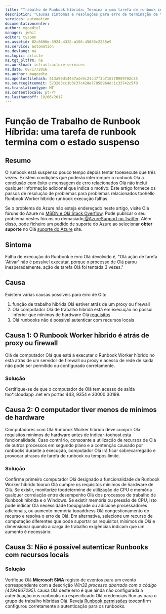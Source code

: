 ```yaml
---
title: "Trabalho de Runbook híbrida: Termina o uma tarefa de runbook com o estado suspenso | Microsoft Docs"
description: "Causas sintomas e resoluções para erro de terminação de tarefa do Runbook Worker híbrido."
services: automation
documentationcenter: 
author: mgoedtel
manager: jwhit
editor: tysonn
ms.assetid: 02c6606e-8924-4328-a196-45630c2255e9
ms.service: automation
ms.devlang: na
ms.topic: article
ms.tgt_pltfrm: na
ms.workload: infrastructure-services
ms.date: 08/17/2016
ms.author: magoedte
ms.openlocfilehash: 513a90d144e7ade9c21cd7f3b718578989702c25
ms.sourcegitcommit: 523283cc1b3c37c428e77850964dc1c33742c5f0
ms.translationtype: MT
ms.contentlocale: pt-PT
ms.lasthandoff: 10/06/2017
---
```

# <a name="hybrid-runbook-worker-a-runbook-job-terminates-with-a-status-of-suspended"></a>Função de Trabalho de Runbook Híbrida: uma tarefa de runbook termina com o estado suspenso
## <a name="summary"></a>Resumo
O runbook está suspenso pouco tempo depois tentar tooexecute que três vezes. Existem condições que poderão interromper o runbook Olá a conclusão com êxito e mensagem de erro relacionados Olá não inclui qualquer informação adicional que indica o motivo. Este artigo fornece os passos de resolução de problemas para problemas relacionados toohello Runbook Worker híbrido runbook execução falhas.

Se o problema do Azure não esteja endereçado neste artigo, visite Olá fóruns do Azure no [MSDN e Olá Stack Overflow](https://azure.microsoft.com/support/forums/). Pode publicar o seu problema nestes fóruns ou demasiado[ @AzureSupport no Twitter](https://twitter.com/AzureSupport). Além disso, pode ficheiro um pedido de suporte do Azure ao selecionar **obter suporte** no Olá [suporte do Azure](https://azure.microsoft.com/support/options/) site.

## <a name="symptom"></a>Sintoma
Falha de execução do Runbook e erro Olá devolvido é, "Olá ação de tarefa 'Ativar' não é possível executar, porque o processo de Olá parou inesperadamente. ação de tarefa Olá foi tentada 3 vezes."

## <a name="cause"></a>Causa
Existem várias causas possíveis para erro de Olá: 

1. função de trabalho híbrida Olá estiver atrás de um proxy ou firewall
2. Olá computador Olá de trabalho híbrida está em execução no possui inferior que mínimos de hardware Olá [requisitos](automation-hybrid-runbook-worker.md#hybrid-runbook-worker-requirements) 
3. Olá runbooks não é possível autenticar com recursos locais

## <a name="cause-1-hybrid-runbook-worker-is-behind-proxy-or-firewall"></a>Causa 1: O Runbook Worker híbrido é atrás de proxy ou firewall
Olá de computador Olá que está a executar o Runbook Worker híbrido no está atrás de um servidor de firewall ou proxy e acesso de rede de saída não pode ser permitido ou configurado corretamente.

### <a name="solution"></a>Solução
Certifique-se de que o computador de Olá tem acesso de saída too*.cloudapp .net em portas 443, 9354 e 30000 30199. 

## <a name="cause-2-computer-has-less-than-minimum-hardware-requirements"></a>Causa 2: O computador tiver menos de mínimos de hardware
Computadores com Olá Runbook Worker híbrido deve cumprir Olá requisitos mínimos de hardware antes de indicar-toohost esta funcionalidade. Caso contrário, consoante a utilização de recursos de Olá de outros processos em segundo plano e a contenção causado por runbooks durante a execução, computador Olá irá ficar sobrecarregado e provocar atrasos de tarefa de runbook ou tempos limite. 

### <a name="solution"></a>Solução
Confirme primeiro computador Olá designado a funcionalidade de Runbook Worker híbrido toorun Olá cumpre os requisitos mínimos de hardware de Olá.  Se existir, monitorize toodetermine de utilização de CPU e memória qualquer correlação entre desempenho Olá dos processos de trabalho de Runbook híbrida e o Windows.  Se existir memória ou pressão de CPU, isto pode indicar Olá necessidade tooupgrade ou adicione processadores adicionais, ou aumento memória tooaddress Olá congestionamento do recurso e resolva o erro de Olá. Em alternativa, selecione um recurso de computação diferentes que pode suportar os requisitos mínimos de Olá e dimensionar quando a carga de trabalho exigências indicam que um aumento é necessário.         

## <a name="cause-3-runbooks-cannot-authenticate-with-local-resources"></a>Causa 3: Não é possível autenticar Runbooks com recursos locais
### <a name="solution"></a>Solução
Verifique Olá **Microsoft SMA** registo de eventos para um evento correspondente com a descrição *Win32 processo abortado com o código [4294967295]*.  causa Olá deste erro é que ainda não configurada a autenticação nos runbooks ou especificado Olá credenciais Run as para o grupo de trabalho híbridas Olá.  Reveja [Runbook permissões](automation-hybrid-runbook-worker.md#runbook-permissions) tooconfirm configurou corretamente a autenticação para os runbooks.  

